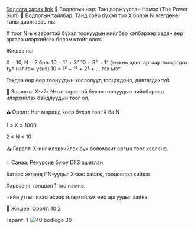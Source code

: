 <a href="https://www.hackerrank.com/challenges/the-power-sum/problem?isFullScreen=true">Бодлога харах link</a>
🌟 Бодлогын нэр: Тэнцвэржүүлсэн Нэмэх (The Power Sum)
📘 Бодлогын тайлбар:
Танд хоёр бүхэл тоо X болон N өгөгдөнө. Таны даалгавар нь:

X тоог N-ын зэрэгтэй бүхэл тоонуудын нийлбэр хэлбэрээр хэдэн өөр аргаар илэрхийлэх боломжтойг олох.

Жишээ нь:

X = 10, N = 2 бол:
10 = 1² + 3²
10 = 3² + 1² (энэ нь адил аргаар тооцогдох тул нэг гэж үзнэ)
10 = 1² + 1² + 2² + ... гэх мэт

Гэхдээ өөр өөр тоонуудын хослолууд тооцогдоно, давтагдахгүй.

🎯 Зорилго:
X-ийг N-ын зэрэгтэй бүхэл тоонуудын нийлбэрээр илэрхийлэх байдлуудын тоог ол.

⛳ Оролт:
Нэг мөрөнд хоёр бүхэл тоо: X ба N

1 ≤ X ≤ 1000

2 ≤ N ≤ 10

📤 Гаралт:
X-ийг илэрхийлэх бүх боломжит аргын тоог хэвлэнэ.

💡 Санаа:
Рекурсив буюу DFS ашиглан:

Багаас эхлээд i^N-уудыг X-ээс хасаж, тооцоолол хийдэг.

Хэрвээ яг тэнцвэл 1 тоо нэмнэ.

i-ийн утгыг ихэсгэсээр илэрхийлэх өөр аргуудыг хайна.

🧠 Жишээ:
Оролт:
10 2

Гаралт:
1
![40 bodlogo 36](https://github.com/user-attachments/assets/38631593-3a91-47fd-b60f-2f40d588ad0a)
